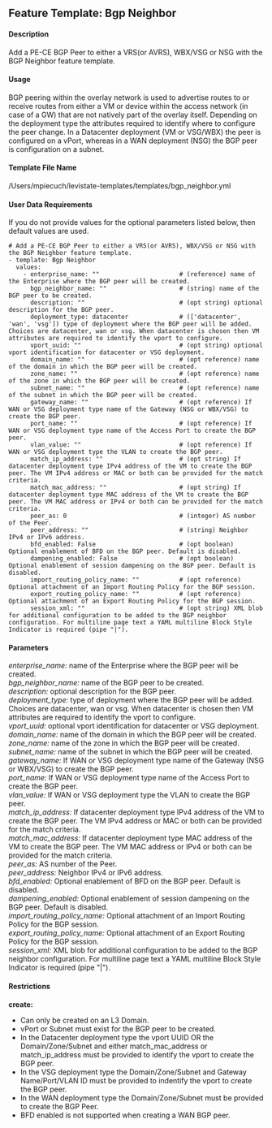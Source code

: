 ## Feature Template: Bgp Neighbor
#### Description
Add a PE-CE BGP Peer to either a VRS(or AVRS), WBX/VSG or NSG with the BGP Neighbor feature template.

#### Usage
BGP peering within the overlay network is used to advertise routes to or receive routes from either a VM or device within the access network (in case of a GW) that are not natively part of the overlay itself. Depending on the deployment type the attributes required to identify where to configure the peer change. In a Datacenter deployment (VM or VSG/WBX) the peer is configured on a vPort, whereas in a WAN deployment (NSG) the BGP peer is configuration on a subnet.

#### Template File Name
/Users/mpiecuch/levistate-templates/templates/bgp_neighbor.yml

#### User Data Requirements
If you do not provide values for the optional parameters listed below, then default values are used.

```
# Add a PE-CE BGP Peer to either a VRS(or AVRS), WBX/VSG or NSG with the BGP Neighbor feature template.
- template: Bgp Neighbor
  values:
    - enterprise_name: ""                      # (reference) name of the Enterprise where the BGP peer will be created.
      bgp_neighbor_name: ""                    # (string) name of the BGP peer to be created.
      description: ""                          # (opt string) optional description for the BGP peer.
      deployment_type: datacenter              # (['datacenter', 'wan', 'vsg']) type of deployment where the BGP peer will be added. Choices are datacenter, wan or vsg. When datacenter is chosen then VM attributes are required to identify the vport to configure.
      vport_uuid: ""                           # (opt string) optional vport identification for datacenter or VSG deployment.
      domain_name: ""                          # (opt reference) name of the domain in which the BGP peer will be created.
      zone_name: ""                            # (opt reference) name of the zone in which the BGP peer will be created.
      subnet_name: ""                          # (opt reference) name of the subnet in which the BGP peer will be created.
      gateway_name: ""                         # (opt reference) If WAN or VSG deployment type name of the Gateway (NSG or WBX/VSG) to create the BGP peer.
      port_name: ""                            # (opt reference) If WAN or VSG deployment type name of the Access Port to create the BGP peer.
      vlan_value: ""                           # (opt reference) If WAN or VSG deployment type the VLAN to create the BGP peer.
      match_ip_address: ""                     # (opt string) If datacenter deployment type IPv4 address of the VM to create the BGP peer. The VM IPv4 address or MAC or both can be provided for the match criteria.
      match_mac_address: ""                    # (opt string) If datacenter deployment type MAC address of the VM to create the BGP peer. The VM MAC address or IPv4 or both can be provided for the match criteria.
      peer_as: 0                               # (integer) AS number of the Peer.
      peer_address: ""                         # (string) Neighbor IPv4 or IPv6 address.
      bfd_enabled: False                       # (opt boolean) Optional enablement of BFD on the BGP peer. Default is disabled.
      dampening_enabled: False                 # (opt boolean) Optional enablement of session dampening on the BGP peer. Default is disabled.
      import_routing_policy_name: ""           # (opt reference) Optional attachment of an Import Routing Policy for the BGP session.
      export_routing_policy_name: ""           # (opt reference) Optional attachment of an Export Routing Policy for the BGP session.
      session_xml: ""                          # (opt string) XML blob for additional configuration to be added to the BGP neighbor configuration. For multiline page text a YAML multiline Block Style Indicator is required (pipe "|").

```

#### Parameters
*enterprise_name:* name of the Enterprise where the BGP peer will be created.<br>
*bgp_neighbor_name:* name of the BGP peer to be created.<br>
*description:* optional description for the BGP peer.<br>
*deployment_type:* type of deployment where the BGP peer will be added. Choices are datacenter, wan or vsg. When datacenter is chosen then VM attributes are required to identify the vport to configure.<br>
*vport_uuid:* optional vport identification for datacenter or VSG deployment.<br>
*domain_name:* name of the domain in which the BGP peer will be created.<br>
*zone_name:* name of the zone in which the BGP peer will be created.<br>
*subnet_name:* name of the subnet in which the BGP peer will be created.<br>
*gateway_name:* If WAN or VSG deployment type name of the Gateway (NSG or WBX/VSG) to create the BGP peer.<br>
*port_name:* If WAN or VSG deployment type name of the Access Port to create the BGP peer.<br>
*vlan_value:* If WAN or VSG deployment type the VLAN to create the BGP peer.<br>
*match_ip_address:* If datacenter deployment type IPv4 address of the VM to create the BGP peer. The VM IPv4 address or MAC or both can be provided for the match criteria.<br>
*match_mac_address:* If datacenter deployment type MAC address of the VM to create the BGP peer. The VM MAC address or IPv4 or both can be provided for the match criteria.<br>
*peer_as:* AS number of the Peer.<br>
*peer_address:* Neighbor IPv4 or IPv6 address.<br>
*bfd_enabled:* Optional enablement of BFD on the BGP peer. Default is disabled.<br>
*dampening_enabled:* Optional enablement of session dampening on the BGP peer. Default is disabled.<br>
*import_routing_policy_name:* Optional attachment of an Import Routing Policy for the BGP session.<br>
*export_routing_policy_name:* Optional attachment of an Export Routing Policy for the BGP session.<br>
*session_xml:* XML blob for additional configuration to be added to the BGP neighbor configuration. For multiline page text a YAML multiline Block Style Indicator is required (pipe "|").<br>


#### Restrictions
**create:**
* Can only be created on an L3 Domain.
* vPort or Subnet must exist for the BGP peer to be created.
* In the Datacenter deployment type the vport UUID OR the Domain/Zone/Subnet and either match_mac_address or match_ip_address must be provided to identify the vport to create the BGP peer.
* In the VSG deployment type the Domain/Zone/Subnet and Gateway Name/Port/VLAN ID must be provided to indentify the vport to create the BGP peer.
* In the WAN deployment type the Domain/Zone/Subnet must be provided to create the BGP Peer.
* BFD enabled is not supported when creating a WAN BGP peer.

